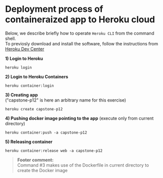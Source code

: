 # Deployment process of containeraized app to Heroku cloud

Below, we describe briefly how to operate `Heroku CLI` from the command shell. \
To previosly download and install the software, follow the instructions from [Heroku Dev Center](https://devcenter.heroku.com/articles/heroku-cli) 

**1) Login to Heroku**

    heroku login

**2) Login to Heroku Containers**

    heroku container:login

**3) Creating app** \
("capstone-p12" is here an arbitrary name for this exercise)

    heroku create capstone-p12

**4) Pushing docker image pointing to the app**
(execute only from current directory)

    heroku container:push -a capstone-p12

**5) Releasing container**

    heroku container:release web -a capstone-p12


> **Footer comment:** \
> Command #3 makes use of the Dockerfile in current directory to create the Docker image 